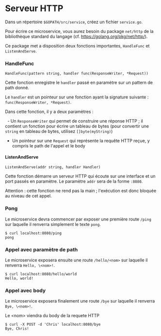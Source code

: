 # Serveur HTTP


Dans un répertoire `$GOPATH/src/service`, créez un fichier `service.go`.

Pour écrire ce microservice, vous aurez besoin du package `net/http` de la bibliothèque standard du langage (cf. https://golang.org/pkg/net/http/).

Ce package met a disposition deux fonctions importantes, `HandleFunc` et `ListenAndServe`.

### HandleFunc

```HandleFunc(pattern string, handler func(ResponseWriter, *Request))```

Cette fonction enregistre le `handler` passé en paramètre sur un pattern de path donné.

Le `handler` est un pointeur sur une fonction ayant la signature suivante : `func(ResponseWriter, *Request)`.

Dans cette fonction, il y a deux paramètres :

   - Un `ResponseWriter` qui permet de construire une réponse HTTP ; il contient un fonction pour écrire un tableau de bytes (pour convertir une `string` en tableau de bytes, utilisez `[]byte(myString)`)
   - Un pointeur sur une `Request` qui représente la requête HTTP reçue, y compris le path de l'appel et le body

#### ListenAndServe

```ListenAndServe(addr string, handler Handler)```

Cette fonction démarre un serveur HTTP qui écoute sur une interface et un port passés en paramètre. Le paramètre `addr` sera de la forme `:8080`.

Attention : cette fonction ne rend pas la main ; l'exécution est donc bloquée au niveau de cet appel.

### Pong

Le microservice devra commencer par exposer une première route `/ping` sur laquelle il renverra simplement le texte `pong`.

```
$ curl localhost:8080/ping
pong
```

### Appel avec paramètre de path

Le microservice exposera ensuite une route `/hello/<nom>` sur laquelle il renverra `Hello, \<nom>!`.

```
$ curl localhost:8080/hello/world
Hello, world!
```

### Appel avec body

Le microservice exposera finalement une route `/bye` sur laquelle il renverra `Bye, \<nom>!`.

Le \<nom> viendra du body de la requete HTTP

```
$ curl -X POST -d 'Chris' localhost:8080/bye
Bye, Chris!
```
